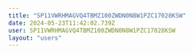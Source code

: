 ```yaml
---
title: "SP11VWRHMAGVQ4TBMZ100ZWDN0N8W1PZC17028KSW"
date: 2024-05-23T11:42:02.739Z
user: SP11VWRHMAGVQ4TBMZ100ZWDN0N8W1PZC17028KSW
layout: "users"
---
```

    